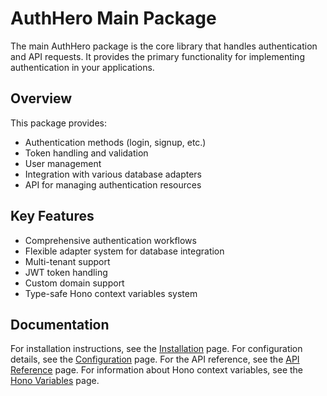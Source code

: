 # AuthHero Main Package

The main AuthHero package is the core library that handles authentication and API requests. It provides the primary functionality for implementing authentication in your applications.

## Overview

This package provides:

- Authentication methods (login, signup, etc.)
- Token handling and validation
- User management
- Integration with various database adapters
- API for managing authentication resources

## Key Features

- Comprehensive authentication workflows
- Flexible adapter system for database integration
- Multi-tenant support
- JWT token handling
- Custom domain support
- Type-safe Hono context variables system

## Documentation

For installation instructions, see the [Installation](installation.md) page. For configuration details, see the [Configuration](configuration.md) page. For the API reference, see the [API Reference](api-reference.md) page. For information about Hono context variables, see the [Hono Variables](hono-variables.md) page.
